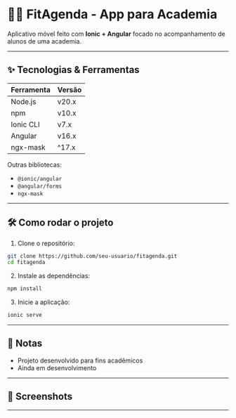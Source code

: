 # 🏋️‍♂️ FitAgenda - App para Academia

Aplicativo móvel feito com **Ionic + Angular** focado no acompanhamento de alunos de uma academia.



---

## ✨ Tecnologias & Ferramentas

| Ferramenta | Versão |
| ---------- | ------ |
| Node.js    | v20.x  |
| npm        | v10.x  |
| Ionic CLI  | v7.x   |
| Angular    | v16.x  |
| ngx-mask   | ^17.x  |

Outras bibliotecas:

- `@ionic/angular`
- `@angular/forms`
- `ngx-mask`

---

## 🛠️ Como rodar o projeto

1. Clone o repositório:

```bash
git clone https://github.com/seu-usuario/fitagenda.git
cd fitagenda
```

2. Instale as dependências:

```bash
npm install
```

3. Inicie a aplicação:

```bash
ionic serve
```

---

## 📝 Notas

- Projeto desenvolvido para fins acadêmicos
- Ainda em desenvolvimento

---

## 📸 Screenshots
---
